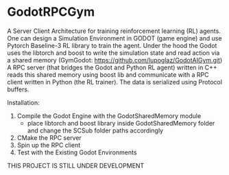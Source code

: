 # GodotRPCGym

A Server Client Architecture for training reinforcement learning (RL) agents.
One can design a Simulation Environment in GODOT (game engine) and use Pytorch Baseline-3 RL library to train the agent.
Under the hood the Godot uses the libtorch and boost to write the simulation state and read action via a shared memory (GymGodot: https://github.com/lupoglaz/GodotAIGym.git)
A RPC server (that bridges the Godot and Python RL agent) written in C++ reads this shared memory using boost lib and communicate with a RPC client written in Python (the RL trainer).
The data is serialized using Protocol buffers.

Installation:
1. Compile the Godot Engine with the GodotSharedMemory module
    - place libtorch and boost library inside GodotSharedMemory folder and change the SCSub folder paths accordingly
3. CMake the RPC server
4. Spin up the RPC client
5. Test with the Existing Godot Environments

THIS PROJECT IS STILL UNDER DEVELOPMENT 
